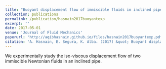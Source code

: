```yaml
---
title: "Buoyant displacement flow of immiscible fluids in inclined pipes"
collection: publications
permalink: /publication/hasnain2017buoyantexp
excerpt: ''
date: 2017-05-01
venue: 'Journal of Fluid Mechanics'
paperurl: 'http://aqibhasnain.github.io/files/hasnain2017buoyantexp.pdf'
citation: 'A. Hasnain, E. Segura, K. Alba. (2017) &quot; Buoyant displacement flow of immiscible fluids in inclined pipes. &quot; <i>Journal of Fluid Mechanics</i>. 824 (661-687).'
---
```

We experimentally study the iso-viscous displacement flow of two immiscible Newtonian fluids in an inclined pipe.
